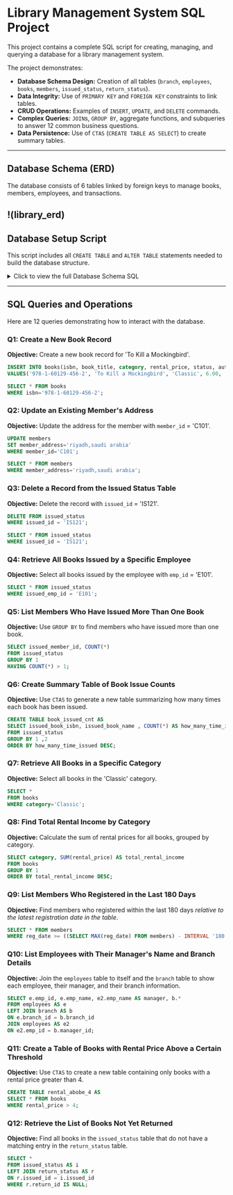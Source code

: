 # Library Management System SQL Project

This project contains a complete SQL script for creating, managing, and querying a database for a library management system.

The project demonstrates:
* **Database Schema Design:** Creation of all tables (`branch`, `employees`, `books`, `members`, `issued_status`, `return_status`).
* **Data Integrity:** Use of `PRIMARY KEY` and `FOREIGN KEY` constraints to link tables.
* **CRUD Operations:** Examples of `INSERT`, `UPDATE`, and `DELETE` commands.
* **Complex Queries:** `JOIN`s, `GROUP BY`, aggregate functions, and subqueries to answer 12 common business questions.
* **Data Persistence:** Use of `CTAS` (`CREATE TABLE AS SELECT`) to create summary tables.

---

## Database Schema (ERD)

The database consists of 6 tables linked by foreign keys to manage books, members, employees, and transactions.

!(library_erd)
---

## Database Setup Script

This script includes all `CREATE TABLE` and `ALTER TABLE` statements needed to build the database structure.

<details>
<summary>Click to view the full Database Schema SQL</summary>

```sql
-- Creating tables
DROP TABLE IF EXISTS return_status;
DROP TABLE IF EXISTS issued_status;
DROP TABLE IF EXISTS employees;
DROP TABLE IF EXISTS members;
DROP TABLE IF EXISTS books;
DROP TABLE IF EXISTS branch;

CREATE TABLE branch(
    branch_id VARCHAR(20) PRIMARY KEY ,
    manager_id VARCHAR(25),
    branch_address VARCHAR(25),
    contact_no VARCHAR(20)
);

CREATE TABLE employees(
    emp_id VARCHAR(25) PRIMARY KEY,
    emp_name VARCHAR(25),
    position VARCHAR(25),
    salary INT,
    branch_id VARCHAR(20) 
);

CREATE TABLE books(
    isbn VARCHAR(20) PRIMARY KEY,
    book_title VARCHAR(55) ,
    category VARCHAR(20), 
    rental_price FLOAT,
    status VARCHAR(10) ,
    author VARCHAR(25) ,
    publisher VARCHAR(30)
);

CREATE TABLE members(
    member_id VARCHAR(20) PRIMARY KEY,
    member_name VARCHAR(25) ,
    member_address VARCHAR(25), 
    reg_date DATE
);

CREATE TABLE issued_status(
    issued_id VARCHAR(20) PRIMARY KEY,
    issued_member_id VARCHAR(20),--fk
    issued_book_name VARCHAR(55),
    issued_date DATE,
    issued_book_isbn VARCHAR(20),--fk
    issued_emp_id VARCHAR(25) --fk
);

CREATE TABLE return_status(
    return_id VARCHAR(20) PRIMARY KEY,
    issued_id VARCHAR(20),
    return_book_name VARCHAR(75),
    return_date DATE,
    return_book_isbn VARCHAR(20)
);

-- ADDING FOREIGN KEY CONSTRAINTS
ALTER TABLE issued_status
ADD CONSTRAINT fk_members
FOREIGN KEY (issued_member_id)
REFERENCES members(member_id);

ALTER TABLE issued_status
ADD CONSTRAINT fk_books
FOREIGN KEY (issued_book_isbn)
REFERENCES books(isbn);

ALTER TABLE issued_status
ADD CONSTRAINT fk_employees
FOREIGN KEY (issued_emp_id)
REFERENCES employees(emp_id);

ALTER TABLE employees
ADD CONSTRAINT fk_branch
FOREIGN KEY (branch_id)
REFERENCES branch(branch_id);

ALTER TABLE return_status
ADD CONSTRAINT fk_issued_status
FOREIGN KEY (issued_id)
REFERENCES issued_status(issued_id);
```
</details>

---

## SQL Queries and Operations

Here are 12 queries demonstrating how to interact with the database.

### Q1: Create a New Book Record
**Objective:** Create a new book record for 'To Kill a Mockingbird'.

```sql
INSERT INTO books(isbn, book_title, category, rental_price, status, author, publisher)
VALUES('978-1-60129-456-2', 'To Kill a Mockingbird', 'Classic', 6.00, 'yes', 'Harper Lee', 'J.B. Lippincott & Co.');

SELECT * FROM books 
WHERE isbn='978-1-60129-456-2';
```

### Q2: Update an Existing Member's Address
**Objective:** Update the address for the member with `member_id` = 'C101'.

```sql
UPDATE members
SET member_address='riyadh,saudi arabia'
WHERE member_id='C101';

SELECT * FROM members
WHERE member_address='riyadh,saudi arabia';
```

### Q3: Delete a Record from the Issued Status Table
**Objective:** Delete the record with `issued_id` = 'IS121'.

```sql
DELETE FROM issued_status
WHERE issued_id = 'IS121';

SELECT * FROM issued_status 
WHERE issued_id = 'IS121';
```

### Q4: Retrieve All Books Issued by a Specific Employee
**Objective:** Select all books issued by the employee with `emp_id` = 'E101'.

```sql
SELECT * FROM issued_status 
WHERE issued_emp_id = 'E101';
```

### Q5: List Members Who Have Issued More Than One Book
**Objective:** Use `GROUP BY` to find members who have issued more than one book.

```sql
SELECT issued_member_id, COUNT(*)
FROM issued_status
GROUP BY 1
HAVING COUNT(*) > 1;
```

### Q6: Create Summary Table of Book Issue Counts
**Objective:** Use `CTAS` to generate a new table summarizing how many times each book has been issued.

```sql
CREATE TABLE book_issued_cnt AS
SELECT issued_book_isbn, issued_book_name , COUNT(*) AS how_many_time_issued 
FROM issued_status 
GROUP BY 1 ,2
ORDER BY how_many_time_issued DESC;
```

### Q7: Retrieve All Books in a Specific Category
**Objective:** Select all books in the 'Classic' category.

```sql
SELECT *
FROM books
WHERE category='Classic';
```

### Q8: Find Total Rental Income by Category
**Objective:** Calculate the sum of rental prices for all books, grouped by category.

```sql
SELECT category, SUM(rental_price) AS total_rental_income 
FROM books 
GROUP BY 1
ORDER BY total_rental_income DESC;
```

### Q9: List Members Who Registered in the Last 180 Days
**Objective:** Find members who registered within the last 180 days *relative to the latest registration date in the table*.

```sql
SELECT * FROM members
WHERE reg_date >= ((SELECT MAX(reg_date) FROM members) - INTERVAL '180 days');
```

### Q10: List Employees with Their Manager's Name and Branch Details
**Objective:** Join the `employees` table to itself and the `branch` table to show each employee, their manager, and their branch information.

```sql
SELECT e.emp_id, e.emp_name, e2.emp_name AS manager, b.*
FROM employees AS e
LEFT JOIN branch AS b
ON e.branch_id = b.branch_id
JOIN employees AS e2
ON e2.emp_id = b.manager_id;
```

### Q11: Create a Table of Books with Rental Price Above a Certain Threshold
**Objective:** Use `CTAS` to create a new table containing only books with a rental price greater than 4.

```sql
CREATE TABLE rental_abobe_4 AS 
SELECT * FROM books
WHERE rental_price > 4;
```

### Q12: Retrieve the List of Books Not Yet Returned
**Objective:** Find all books in the `issued_status` table that do not have a matching entry in the `return_status` table.

```sql
SELECT *
FROM issued_status AS i
LEFT JOIN return_status AS r
ON r.issued_id = i.issued_id
WHERE r.return_id IS NULL;
```
